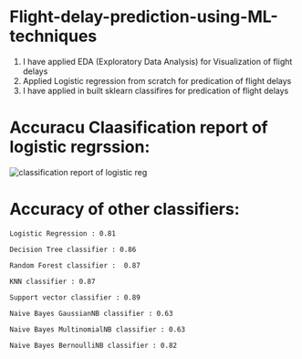 # Flight-delay-prediction-using-ML-techniques

 1. I have applied EDA (Exploratory Data Analysis) for Visualization of flight delays
 2. Applied Logistic regression from scratch for predication of flight delays
 3. I have applied  in built sklearn classifires for predication of flight delays

# Accuracu Claasification report of logistic regrssion:
![classification report of logistic reg](https://user-images.githubusercontent.com/18098938/129040550-1e84f005-570b-467f-8fbc-196082ce7363.JPG)

# Accuracy of other classifiers:

    Logistic Regression : 0.81

    Decision Tree classifier : 0.86

    Random Forest classifier :  0.87

    KNN classifier : 0.87

    Support vector classifier : 0.89

    Naive Bayes GaussianNB classifier : 0.63

    Naive Bayes MultinomialNB classifier : 0.63

    Naive Bayes BernoulliNB classifier : 0.82
